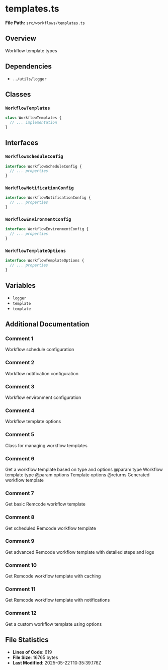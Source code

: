 # templates.ts

**File Path:** `src/workflows/templates.ts`

## Overview

Workflow template types

## Dependencies

- `../utils/logger`

## Classes

### `WorkflowTemplates`

```typescript
class WorkflowTemplates {
  // ... implementation
}
```

## Interfaces

### `WorkflowScheduleConfig`

```typescript
interface WorkflowScheduleConfig {
  // ... properties
}
```

### `WorkflowNotificationConfig`

```typescript
interface WorkflowNotificationConfig {
  // ... properties
}
```

### `WorkflowEnvironmentConfig`

```typescript
interface WorkflowEnvironmentConfig {
  // ... properties
}
```

### `WorkflowTemplateOptions`

```typescript
interface WorkflowTemplateOptions {
  // ... properties
}
```

## Variables

- `logger`
- `template`
- `template`

## Additional Documentation

### Comment 1

Workflow schedule configuration

### Comment 2

Workflow notification configuration

### Comment 3

Workflow environment configuration

### Comment 4

Workflow template options

### Comment 5

Class for managing workflow templates

### Comment 6

Get a workflow template based on type and options
@param type Workflow template type
@param options Template options
@returns Generated workflow template

### Comment 7

Get basic Remcode workflow template

### Comment 8

Get scheduled Remcode workflow template

### Comment 9

Get advanced Remcode workflow template with detailed steps and logs

### Comment 10

Get Remcode workflow template with caching

### Comment 11

Get Remcode workflow template with notifications

### Comment 12

Get a custom workflow template using options

## File Statistics

- **Lines of Code**: 619
- **File Size**: 16765 bytes
- **Last Modified**: 2025-05-22T10:35:39.176Z

